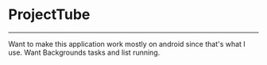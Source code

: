 # ProjectTube
-----

Want to make this application work mostly on android since that's what I use.
Want Backgrounds tasks and list running.
